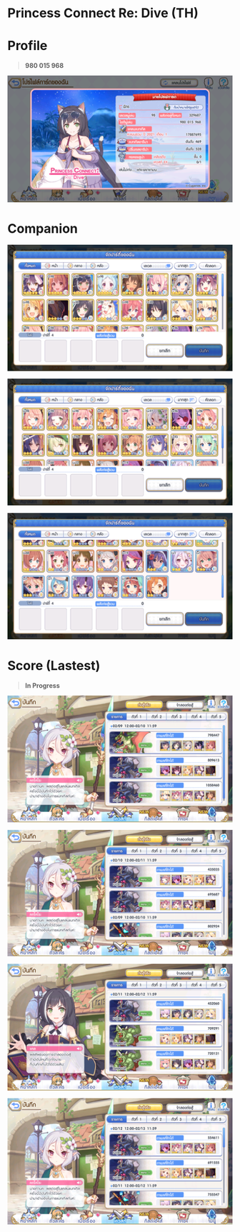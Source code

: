 # Princess Connect Re: Dive (TH)

# Profile

> **980 015 968**

![Alt text](https://github.com/monkeymc/pc-re-dive/blob/main/img/profile.png)

# Companion

![Alt text](https://github.com/monkeymc/pc-re-dive/blob/main/img/team-1.png)

![Alt text](https://github.com/monkeymc/pc-re-dive/blob/main/img/team-2.png)

![Alt text](https://github.com/monkeymc/pc-re-dive/blob/main/img/team-3.png)

# Score (Lastest)

> **In Progress**

![Alt text](https://github.com/monkeymc/pc-re-dive/blob/main/img/previous-1.png)

![Alt text](https://github.com/monkeymc/pc-re-dive/blob/main/img/previous-2.png)

![Alt text](https://github.com/monkeymc/pc-re-dive/blob/main/img/previous-3.png)

![Alt text](https://github.com/monkeymc/pc-re-dive/blob/main/img/previous-4.png)

<!-- ![Alt text](https://github.com/monkeymc/pc-re-dive/blob/main/img/previous-5.png) -->